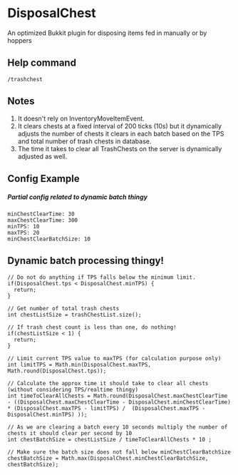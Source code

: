 # DisposalChest
An optimized Bukkit plugin for disposing items fed in manually or by hoppers

## Help command
`/trashchest`

## Notes
1. It doesn't rely on InventoryMoveItemEvent.
1. It clears chests at a fixed interval of 200 ticks (10s) but it dynamically adjusts the number of chests it clears in each batch based on the TPS and total number of trash chests in database.
1. The time it takes to clear all TrashChests on the server is dynamically adjusted as well.

## Config Example 
##### Partial config related to dynamic batch thingy
```
minChestClearTime: 30
maxChestClearTime: 300
minTPS: 10
maxTPS: 20
minChestClearBatchSize: 10
```

## Dynamic batch processing thingy!
```
// Do not do anything if TPS falls below the minimum limit.
if(DisposalChest.tps < DisposalChest.minTPS) {
  return;
}

// Get number of total trash chests
int chestListSize = trashChestList.size();

// If trash chest count is less than one, do nothing!
if(chestListSize < 1) {
  return;
}

// Limit current TPS value to maxTPS (for calculation purpose only)
int limitTPS = Math.min(DisposalChest.maxTPS, Math.round(DisposalChest.tps));

// Calculate the approx time it should take to clear all chests (without considering TPS/realtime thingy)
int timeToClearAllChests = Math.round(DisposalChest.maxChestClearTime - ((DisposalChest.maxChestClearTime - DisposalChest.minChestClearTime) * (DisposalChest.maxTPS - limitTPS) /  (DisposalChest.maxTPS - DisposalChest.minTPS) ));

// As we are clearing a batch every 10 seconds multiply the number of chests it should clear per second by 10
int chestBatchSize = chestListSize / timeToClearAllChests * 10 ;

// Make sure the batch size does not fall below minChestClearBatchSize
chestBatchSize = Math.max(DisposalChest.minChestClearBatchSize, chestBatchSize);
```
